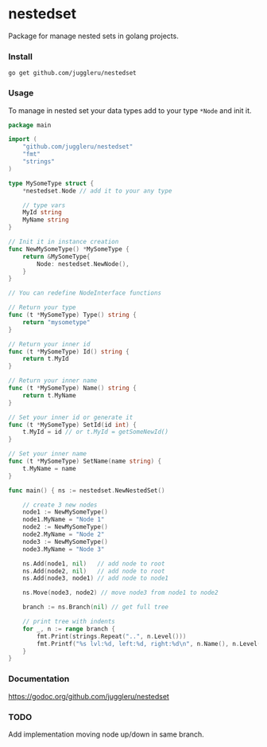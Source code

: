 # nestedset
Package for manage nested sets in golang projects.

### Install

```
go get github.com/juggleru/nestedset
```

### Usage

To manage in nested set your data types add to your type `*Node` and init it.
```go
package main

import (
    "github.com/juggleru/nestedset"
    "fmt"
    "strings"
)

type MySomeType struct {
    *nestedset.Node // add it to your any type

    // type vars
    MyId string
    MyName string
}

// Init it in instance creation
func NewMySomeType() *MySomeType {
    return &MySomeType{
        Node: nestedset.NewNode(),
    }
}

// You can redefine NodeInterface functions

// Return your type
func (t *MySomeType) Type() string {
    return "mysometype"
}

// Return your inner id
func (t *MySomeType) Id() string {
    return t.MyId
}

// Return your inner name
func (t *MySomeType) Name() string {
    return t.MyName
}

// Set your inner id or generate it
func (t *MySomeType) SetId(id int) {
    t.MyId = id // or t.MyId = getSomeNewId()
}

// Set your inner name
func (t *MySomeType) SetName(name string) {
    t.MyName = name
}

func main() { ns := nestedset.NewNestedSet()

    // create 3 new nodes
    node1 := NewMySomeType()
    node1.MyName = "Node 1"
    node2 := NewMySomeType()
    node2.MyName = "Node 2"
    node3 := NewMySomeType()
    node3.MyName = "Node 3"

    ns.Add(node1, nil)   // add node to root
    ns.Add(node2, nil)   // add node to root
    ns.Add(node3, node1) // add node to node1

    ns.Move(node3, node2) // move node3 from node1 to node2

    branch := ns.Branch(nil) // get full tree

    // print tree with indents	
    for _, n := range branch {
   	    fmt.Print(strings.Repeat("..", n.Level()))
   	    fmt.Printf("%s lvl:%d, left:%d, right:%d\n", n.Name(), n.Level(), n.Left(), n.Right())
    }
}
```
### Documentation

https://godoc.org/github.com/juggleru/nestedset

### TODO

Add implementation moving node up/down in same branch.